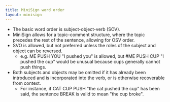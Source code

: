 ```yaml
---
title: MiniSign word order
layout: minisign
---
```

* The basic word order is subject-object-verb (SOV).
* MiniSign allows for a topic-comment structure, where the topic precedes the rest of the sentence, allowing for OSV order.
* SVO is allowed, but not preferred unless the roles of the subject and object can be reversed.
  * e.g. <small-caps>ME PUSH YOU</small-caps> "I pushed you" is allowed, but #<small-caps>ME PUSH CUP</small-caps> "I pushed the cup" would be unusual because cups generally cannot push things.
* Both subjects and objects may be omitted if it has already been introduced and is incorporated into the verb, or is otherwise recoverable from context.
  * For instance, if <small-caps>CAT CUP PUSH</small-caps> "the cat pushed the cup" has been said, the sentence <small-caps>BREAK</small-caps> is valid to mean "the cup broke".